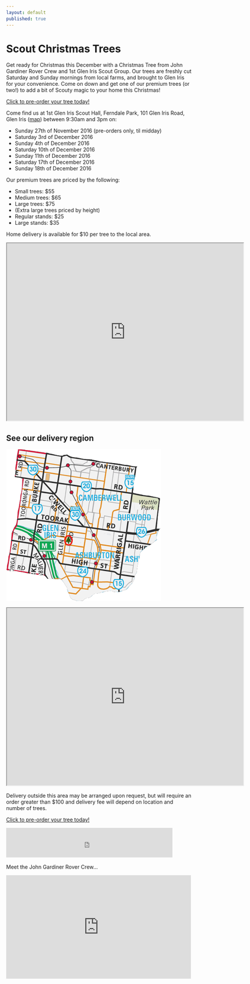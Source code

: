 ```yaml
---
layout: default
published: true
---
```













# Scout Christmas Trees

Get ready for Christmas this December with a Christmas Tree from John Gardiner Rover Crew and 1st Glen Iris Scout Group. Our trees are freshly cut Saturday and Sunday mornings from local farms, and brought to Glen Iris for your convenience. Come on down and get one of our premium trees (or two!) to add a bit of Scouty magic to your home this Christmas!

<a class='display-mobile btn btn-block btn-lg btn-primary' href='//www.trybooking.com/Booking/BookingEventSummary.aspx?eid=236729'>Click to pre-order your tree today!</a>

Come find us at 1st Glen Iris Scout Hall, Ferndale Park, 101 Glen Iris Road, Glen Iris ([map](//goo.gl/maps/sYDCt)) between 9:30am and 3pm on:

*   Sunday 27th of November 2016 (pre-orders only, til midday)
*   Saturday 3rd of December 2016
*   Sunday 4th of December 2016
*   Saturday 10th of December 2016
*   Sunday 11th of December 2016
*   Saturday 17th of December 2016
*   Sunday 18th of December 2016

Our premium trees are priced by the following:

*   Small trees: $55
*   Medium trees: $65
*   Large trees: $75
*   (Extra large trees priced by height)
*   Regular stands: $25
*   Large stands: $35

Home delivery is available for $10 per tree to the local area.

<iframe src="https://www.google.com/maps/d/u/0/embed?mid=1CXh64A9YORq7921lXsSo75disY8" width="640" height="480"></iframe>

<h2 data-action="expand">See our delivery region</h2>

<div class="expand">

![Delivery regions](images/Delivery_region-703fb415.png)

<iframe src="https://www.google.com/maps/d/u/0/embed?mid=1CXh64A9YORq7921lXsSo75disY8" width="640" height="480"></iframe>

Delivery outside this area may be arranged upon request, but will require an order greater than $100 and delivery fee will depend on location and number of trees.

</div>

<a class='btn btn-block btn-lg btn-primary' href='//www.trybooking.com/Booking/BookingEventSummary.aspx?eid=236729'>Click to pre-order your tree today!</a>

<iframe src="https://www.facebook.com/plugins/like.php?href=https%3A%2F%2Fwww.facebook.com%2Fjgr1938&width=450&layout=standard&action=like&size=small&show_faces=true&share=true&height=80&appId" width="450" height="80" style="border:none;overflow:hidden" scrolling="no" frameborder="0" allowTransparency="true"></iframe>

Meet the John Gardiner Rover Crew...
<iframe src="https://www.facebook.com/plugins/video.php?href=https%3A%2F%2Fwww.facebook.com%2FJgr1938%2Fvideos%2F1780544282161860%2F&width=500&show_text=false&height=280&appId" width="500" height="280" style="border:none;overflow:hidden" scrolling="no" frameborder="0" allowTransparency="true"></iframe>
